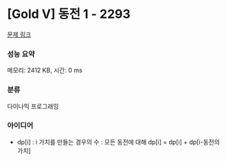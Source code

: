 # [Gold V] 동전 1 - 2293 

[문제 링크](https://www.acmicpc.net/problem/2293) 

### 성능 요약

메모리: 2412 KB, 시간: 0 ms

### 분류

다이나믹 프로그래밍

### 아이디어

- dp[i] : i 가치를 만들는 경우의 수 : 모든 동전에 대해 dp[i] = dp[i] + dp[i-동전의 가치]

